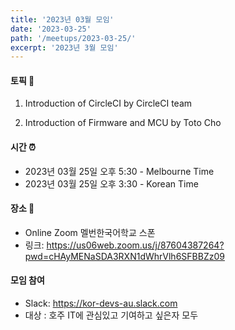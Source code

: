 ```yaml
---
title: '2023년 03월 모임'
date: '2023-03-25'
path: '/meetups/2023-03-25/'
excerpt: '2023년 3월 모임'
---
```


#### 토픽 🚀

1. Introduction of CircleCI by CircleCI team

2. Introduction of Firmware and MCU by Toto Cho

#### 시간 ⏰

-   2023년 03월 25일 오후 5:30 - Melbourne Time
-   2023년 03월 25일 오후 3:30 - Korean Time

#### 장소 ‍🚶

-   Online Zoom 멜번한국어학교 스폰
-   링크: https://us06web.zoom.us/j/87604387264?pwd=cHAyMENaSDA3RXN1dWhrVlh6SFBBZz09

#### 모임 참여

-   Slack: https://kor-devs-au.slack.com
-   대상 : 호주 IT에 관심있고 기여하고 싶은자 모두
